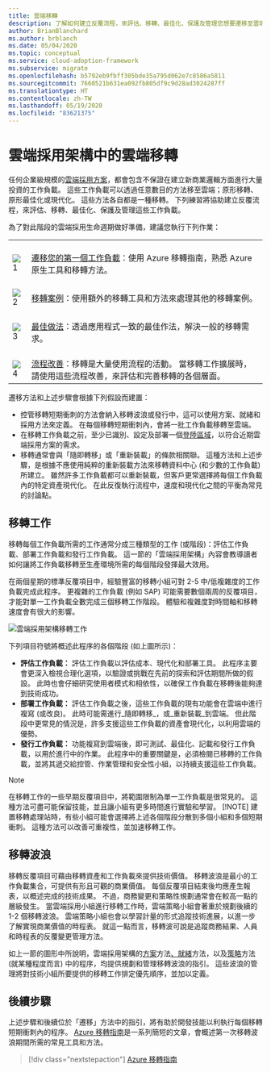 ```yaml
---
title: 雲端移轉
description: 了解如何建立反覆流程，來評估、移轉、最佳化、保護及管理您想要遷移至雲端的工作負載。
author: BrianBlanchard
ms.author: brblanch
ms.date: 05/04/2020
ms.topic: conceptual
ms.service: cloud-adoption-framework
ms.subservice: migrate
ms.openlocfilehash: b5792eb9fbff305bde35a795d062e7c8586a5811
ms.sourcegitcommit: 7660521b631ea092fb805df9c9d28ad3024287ff
ms.translationtype: HT
ms.contentlocale: zh-TW
ms.lasthandoff: 05/19/2020
ms.locfileid: "83621375"
---
```

# <a name="cloud-migration-in-the-cloud-adoption-framework"></a>雲端採用架構中的雲端移轉

任何企業級規模的[雲端採用方案](../plan/index.md)，都會包含不保證在建立新商業邏輯方面進行大量投資的工作負載。 這些工作負載可以透過任意數目的方法移至雲端；原形移轉、原形最佳化或現代化。 這些方法各自都是一種移轉。 下列練習將協助建立反覆流程，來評估、移轉、最佳化、保護及管理這些工作負載。

為了對此階段的雲端採用生命週期做好準備，建議您執行下列作業：

<!-- markdownlint-disable MD033 -->

| | |
|---|---|
| <br> ![1](../_images/icons/1.png) | <br> [遷移您的第一個工作負載](./azure-migration-guide/index.md)：使用 Azure 移轉指南，熟悉 Azure 原生工具和移轉方法。                                |
| <br> ![2](../_images/icons/2.png) | <br> [移轉案例](./azure-best-practices/index.md)：使用額外的移轉工具和方法來處理其他的移轉案例。                                |
| <br> ![3](../_images/icons/3.png) | <br> [最佳做法](./azure-best-practices/index.md)：透過應用程式一致的最佳作法，解決一般的移轉需求。                                |
| <br> ![4](../_images/icons/4.png) | <br> [流程改善](./migration-considerations/index.md)：移轉是大量使用流程的活動。 當移轉工作擴展時，請使用這些流程改善，來評估和完善移轉的各個層面。                        |

<!-- markdownlint-enable MD033 -->

遷移方法和上述步驟會根據下列假設而建置：

- 控管移轉短期衝刺的方法會納入移轉波浪或發行中，這可以使用方案、就緒和採用方法來定義。 在每個移轉短期衝刺內，會將一批工作負載移轉至雲端。
- 在移轉工作負載之前，至少已識別、設定及部署一個[登陸區域](../ready/index.md)，以符合近期雲端採用方案的需求。
- 移轉通常會與「隨即轉移」或「重新裝載」的條款相關聯。 這種方法和上述步驟，是根據不應使用純粹的重新裝載方法來移轉資料中心 (和少數的工作負載) 所建立。 雖然許多工作負載都可以重新裝載，但客戶更常選擇將每個工作負載內的特定資產現代化。 在此反復執行流程中，速度和現代化之間的平衡為常見的討論點。

## <a name="migration-effort"></a>移轉工作

移轉每個工作負載所需的工作通常分成三種類型的工作 (或階段)：評估工作負載、部署工作負載和發行工作負載。 這一節的「雲端採用架構」內容會教導讀者如何讓將工作負載移轉至生產環境所需的每個階段發揮最大效用。

在兩個星期的標準反覆項目中，經驗豐富的移轉小組可對 2-5 中/低複雜度的工作負載完成此程序。 更複雜的工作負載 (例如 SAP) 可能需要數個兩周的反覆項目，才能對單一工作負載全數完成三個移轉工作階段。 體驗和複雜度對時間軸和移轉速度會有很大的影響。

![雲端採用架構移轉工作](../_images/migrate/methodology.png)

下列項目符號將概述此程序的各個階段 (如上圖所示)：

- **評估工作負載：** 評估工作負載以評估成本、現代化和部署工具。 此程序主要會更深入檢視合理化選項，以驗證或挑戰在先前的探索和評估期間所做的假設。 此時也會仔細研究使用者模式和相依性，以確保工作負載在移轉後能夠達到技術成功。
- **部署工作負載：** 評估工作負載之後，這些工作負載的現有功能會在雲端中進行複寫 (或改良)。 此時可能需進行_隨即轉移_，或_重新裝載_到雲端。 但此階段中更常見的情況是，許多支援這些工作負載的資產會現代化，以利用雲端的優勢。
- **發行工作負載：** 功能複寫到雲端後，即可測試、最佳化、記載和發行工作負載，以用於進行中的作業。 此程序中的重要關鍵是，必須檢閱已移轉的工作負載，並將其遞交給控管、作業管理和安全性小組，以持續支援這些工作負載。

> [!NOTE]
> 在移轉工作的一些早期反覆項目中，將範圍限制為單一工作負載是很常見的。 這種方法可盡可能保留技能，並且讓小組有更多時間進行實驗和學習。
> [!NOTE]
> 建置移轉處理站時，有些小組可能會選擇將上述各個階段分散到多個小組和多個短期衝刺。 這種方法可以改善可重複性，並加速移轉工作。

## <a name="migration-waves"></a>移轉波浪

移轉反覆項目可藉由移轉資產和工作負載來提供技術價值。 移轉波浪是最小的工作負載集合，可提供有形且可觀的商業價值。 每個反覆項目結束後均應產生報表，以概述完成的技術成果。 不過，商務變更和策略性規劃通常會在較高一點的層級發生。 當雲端採用小組進行移轉工作時，雲端策略小組會著重於規劃後續的 1-2 個移轉波浪。 雲端策略小組也會以學習計量的形式追蹤技術進展，以進一步了解實現商業價值的時程表。 就這一點而言，移轉波可說是追蹤商務結果、人員和時程表的反覆變更管理方法。

如上一節的圖形中所說明，雲端採用架構的[方案](../plan/index.md)方法[、就緒](../ready/index.md)方法，以及[策略](../strategy/index.md)方法 (就某種程度而言) 中的程序，均提供規劃和管理移轉波浪的指引。 這些波浪的管理將對技術小組所要提供的移轉工作排定優先順序，並加以定義。

## <a name="next-steps"></a>後續步驟

上述步驟和後續位於「遷移」方法中的指引，將有助於開發技能以利執行每個移轉短期衝刺內的程序。 [Azure 移轉指南](./azure-migration-guide/index.md)是一系列簡短的文章，會概述第一次移轉波浪期間所需的常見工具和方法。

> [!div class="nextstepaction"]
> [Azure 移轉指南](./azure-migration-guide/index.md)
